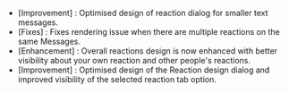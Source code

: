 - [Improvement] : Optimised design of reaction dialog for smaller text messages.
- [Fixes] : Fixes rendering issue when there are multiple reactions on the same Messages.
- [Enhancement] : Overall reactions design is now enhanced with better visibility about your own reaction and other people's reactions.
- [Improvement] : Optimised design of the Reaction design dialog and improved visibility of the selected reaction tab option.